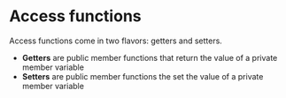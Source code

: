 # Access functions

Access functions come in two flavors: getters and setters.

- **Getters** are public member functions that return the value of a private member variable
- **Setters** are public member functions the set the value of a private member variable

